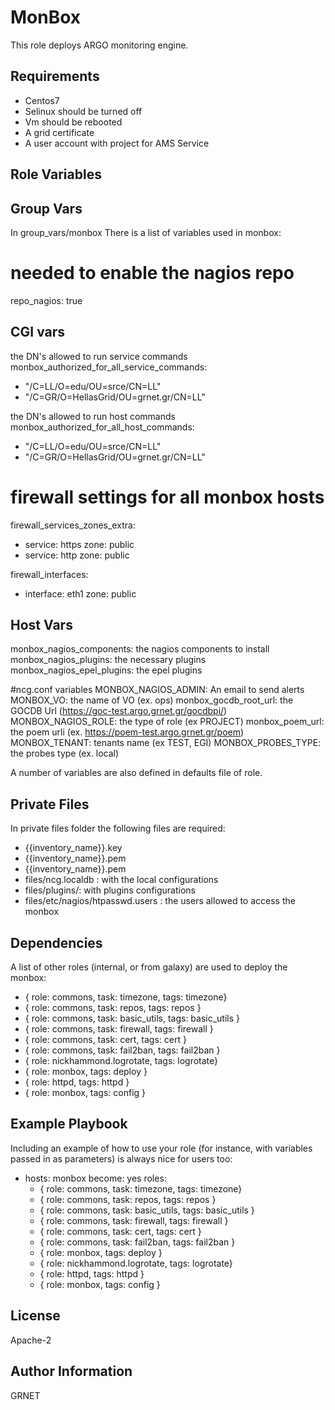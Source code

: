 MonBox
=========

This role deploys ARGO monitoring engine. 

Requirements
------------
 - Centos7
 - Selinux should be turned off
 - Vm should be rebooted
 - A grid certificate
 - A user account with project for AMS Service

Role Variables
--------------

## Group Vars
In group_vars/monbox 
There is a list of variables used in monbox:
# needed to enable the nagios repo
repo_nagios: true

## CGI vars ##
the DN's allowed to run service commands
monbox_authorized_for_all_service_commands:
  - "/C=LL/O=edu/OU=srce/CN=LL"
  - "/C=GR/O=HellasGrid/OU=grnet.gr/CN=LL"

the DN's allowed to run host commands
monbox_authorized_for_all_host_commands:
  - "/C=LL/O=edu/OU=srce/CN=LL"
  - "/C=GR/O=HellasGrid/OU=grnet.gr/CN=LL"

# firewall settings for all monbox hosts
firewall_services_zones_extra:
 - service: https
   zone: public
 - service: http
   zone: public

firewall_interfaces:
 - interface: eth1
   zone: public

## Host Vars
monbox_nagios_components: the nagios components to install 
monbox_nagios_plugins: the necessary plugins 
monbox_nagios_epel_plugins: the epel plugins


#ncg.conf variables
MONBOX_NAGIOS_ADMIN: An email to send alerts
MONBOX_VO: the name of VO (ex. ops)
monbox_gocdb_root_url:  the GOCDB Url (https://goc-test.argo.grnet.gr/gocdbpi/)
MONBOX_NAGIOS_ROLE: the type of role (ex PROJECT) 
monbox_poem_url:  the poem urli (ex. https://poem-test.argo.grnet.gr/poem) 
MONBOX_TENANT: tenants name (ex TEST, EGI) 
MONBOX_PROBES_TYPE: the probes type (ex. local) 

A number of variables are also defined in defaults file of role. 

## Private Files

In private files folder the following files are required:
 - {{inventory_name}}.key
 - {{inventory_name}}.pem
 - {{inventory_name}}.pem
 - files/ncg.localdb : with the local configurations 
 - files/plugins/: with plugins configurations
 - files/etc/nagios/htpasswd.users : the users allowed to access the monbox



Dependencies
------------

A list of other roles (internal, or from galaxy)  are used to deploy the monbox:
 
 - { role: commons, task: timezone, tags: timezone}
 - { role: commons, task: repos, tags: repos }
 - { role: commons, task: basic_utils, tags: basic_utils }
 - { role: commons, task: firewall, tags: firewall }
 - { role: commons, task: cert, tags: cert }
 - { role: commons, task: fail2ban, tags: fail2ban }
 - { role: nickhammond.logrotate, tags: logrotate}
 - { role: monbox, tags: deploy }
 - { role: httpd, tags: httpd }
 - { role: monbox, tags: config }

Example Playbook
----------------

Including an example of how to use your role (for instance, with variables
passed in as parameters) is always nice for users too:

- hosts: monbox
  become: yes
  roles:
    - { role: commons, task: timezone, tags: timezone}
    - { role: commons, task: repos, tags: repos }
    - { role: commons, task: basic_utils, tags: basic_utils }
    - { role: commons, task: firewall, tags: firewall }
    - { role: commons, task: cert, tags: cert }
    - { role: commons, task: fail2ban, tags: fail2ban }
    - { role: monbox, tags: deploy }
    - { role: nickhammond.logrotate, tags: logrotate}
    - { role: httpd, tags: httpd }
    - { role: monbox, tags: config }

License
-------

Apache-2

Author Information
------------------

GRNET

